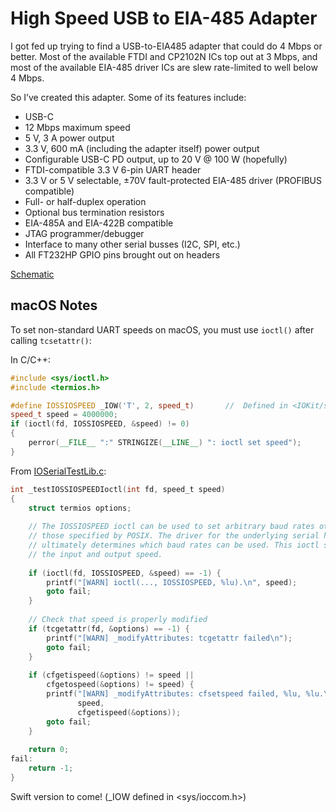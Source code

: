 # High Speed USB to EIA-485 Adapter

I got fed up trying to find a USB-to-EIA485 adapter that could do 4 Mbps or better. Most
of the available FTDI and CP2102N ICs top out at 3 Mbps, and most of the available
EIA-485 driver ICs are slew rate-limited to well below 4 Mbps.

So I’ve created this adapter. Some of its features include:

* USB-C
* 12 Mbps maximum speed
* 5 V, 3 A power output
* 3.3 V, 600 mA (including the adapter itself) power output
* Configurable USB-C PD output, up to 20 V @ 100 W (hopefully)
* FTDI-compatible 3.3 V 6-pin UART header
* 3.3 V or 5 V selectable, ±70V fault-protected EIA-485 driver (PROFIBUS compatible)
* Full- or half-duplex operation
* Optional bus termination resistors
* EIA-485A and EIA-422B compatible
* JTAG programmer/debugger
* Interface to many other serial busses (I2C, SPI, etc.)
* All FT232HP GPIO pins brought out on headers

[Schematic](/hardware/Schematic.pdf)

## macOS Notes

To set non-standard UART speeds on macOS, you must use `ioctl()` after calling `tcsetattr()`:

In C/C++:

```cpp
#include <sys/ioctl.h>
#include <termios.h>

#define IOSSIOSPEED _IOW('T', 2, speed_t)		//	Defined in <IOKit/serial/ioss.h>
speed_t speed = 4000000;
if (ioctl(fd, IOSSIOSPEED, &speed) != 0)
{
    perror(__FILE__ ":" STRINGIZE(__LINE__) ": ioctl set speed");
}
```

From [IOSerialTestLib.c](https://opensource.apple.com/source/IOSerialFamily/IOSerialFamily-74/tests/IOSerialTestLib.c):

```c
int _testIOSSIOSPEEDIoctl(int fd, speed_t speed)
{
    struct termios options;
    
    // The IOSSIOSPEED ioctl can be used to set arbitrary baud rates other than
    // those specified by POSIX. The driver for the underlying serial hardware
    // ultimately determines which baud rates can be used. This ioctl sets both
    // the input and output speed.
    
    if (ioctl(fd, IOSSIOSPEED, &speed) == -1) {
        printf("[WARN] ioctl(..., IOSSIOSPEED, %lu).\n", speed);
        goto fail;
    }
    
    // Check that speed is properly modified
    if (tcgetattr(fd, &options) == -1) {
        printf("[WARN] _modifyAttributes: tcgetattr failed\n");
        goto fail;
    }
    
    if (cfgetispeed(&options) != speed ||
        cfgetospeed(&options) != speed) {
        printf("[WARN] _modifyAttributes: cfsetspeed failed, %lu, %lu.\n",
               speed,
               cfgetispeed(&options));
        goto fail;
    }
    
    return 0;
fail:
    return -1;
}
```


Swift version to come! (_IOW defined in <sys/ioccom.h>)


